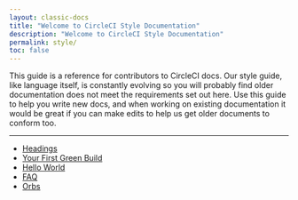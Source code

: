 ```yaml
---
layout: classic-docs
title: "Welcome to CircleCI Style Documentation"
description: "Welcome to CircleCI Style Documentation"
permalink: style/
toc: false
---
```


This guide is a reference for contributors to CircleCI docs. Our style guide, like language itself, is constantly evolving so you will probably find older documentation does not meet the requirements set out here. Use this guide to help you write new docs, and when working on existing documentation it would be great if you can make edits to help us get older documents to conform too.

<hr class="hidden-xs" />

<div>
    <ul>
        <li><a href="{{ site.baseurl }}/style/style-headings/">Headings</a></li>
        <li><a href="{{ site.baseurl }}/2.0/getting-started/">Your First Green Build</a></li>
        <li><a href="{{ site.baseurl }}/2.0/hello-world/">Hello World</a></li>
        <li><a href="{{ site.baseurl }}/2.0/faq/">FAQ</a></li>
        <li><a href="{{ site.baseurl }}/2.0/orb-intro/">Orbs</a></li>
    </ul>
</div>
  